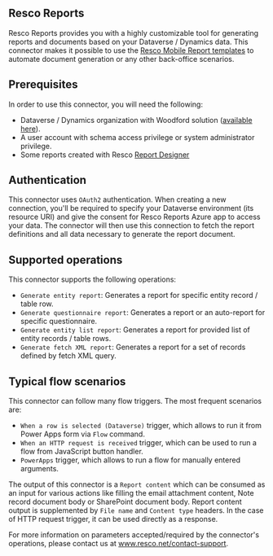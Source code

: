 ## Resco Reports

Resco Reports provides you with a highly customizable tool for generating reports and documents based on your Dataverse / Dynamics data. This connector makes it possible to use the [Resco Mobile Report templates](https://docs.resco.net/wiki/Mobile_report) to automate document generation or any other back-office scenarios.

## Prerequisites

In order to use this connector, you will need the following:

* Dataverse / Dynamics organization with Woodford solution ([available here](https://www.resco.net/woodford-overview/)).
* A user account with schema access privilege or system administrator privilege.
* Some reports created with Resco [Report Designer](https://docs.resco.net/wiki/Report_Designer)

## Authentication

This connector uses `OAuth2` authentication. When creating a new connection, you'll be required to specify your Dataverse environment (its resource URI) and give the consent for Resco Reports Azure app to access your data.
The connector will then use this connection to fetch the report definitions and all data necessary to generate the report document.

## Supported operations

This connector supports the following operations:
* `Generate entity report`: Generates a report for specific entity record / table row.
* `Generate questionnaire report`: Generates a report or an auto-report for specific questionnaire.
* `Generate entity list report`: Generates a report for provided list of entity records / table rows.
* `Generate fetch XML report`: Generates a report for a set of records defined by fetch XML query.

## Typical flow scenarios

This connector can follow many flow triggers. The most frequent scenarios are:
* `When a row is selected (Dataverse)` trigger, which allows to run it from Power Apps form via `Flow` command.
* `When an HTTP request is received` trigger, which can be used to run a flow from JavaScript button handler.
* `PowerApps` trigger, which allows to run a flow for manually entered arguments.

The output of this connector is a `Report content` which can be consumed as an input for various actions like filling the email attachment content, Note record document body or SharePoint document body. Report content output is supplemented by `File name` and `Content type` headers. In the case of HTTP request trigger, it can be used directly as a response.

For more information on parameters accepted/required by the connector's operations, please contact us at www.resco.net/contact-support.